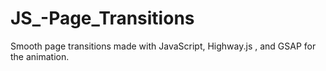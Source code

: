 # JS_-Page_Transitions
Smooth page transitions made with JavaScript, Highway.js , and GSAP for the animation. 
